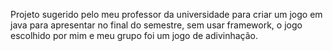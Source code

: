 Projeto sugerido pelo meu professor da universidade para criar um jogo em java para apresentar no final do semestre, sem usar framework, o jogo escolhido por mim e meu grupo foi um jogo de adivinhação.
